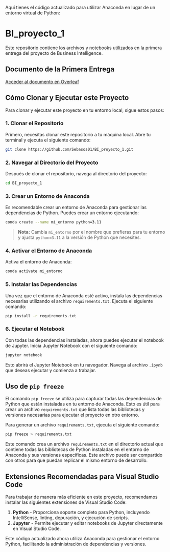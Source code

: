 Aquí tienes el código actualizado para utilizar Anaconda en lugar de un entorno virtual de Python:

# BI_proyecto_1

Este repositorio contiene los archivos y notebooks utilizados en la primera entrega del proyecto de Business Intelligence.

## Documento de la Primera Entrega

[Acceder al documento en Overleaf](https://es.overleaf.com/read/wtgfyxnnrmyh#120450)

## Cómo Clonar y Ejecutar este Proyecto

Para clonar y ejecutar este proyecto en tu entorno local, sigue estos pasos:

### 1. Clonar el Repositorio

Primero, necesitas clonar este repositorio a tu máquina local. Abre tu terminal y ejecuta el siguiente comando:

```bash
git clone https://github.com/Sebasos01/BI_proyecto_1.git
```

### 2. Navegar al Directorio del Proyecto

Después de clonar el repositorio, navega al directorio del proyecto:

```bash
cd BI_proyecto_1
```

### 3. Crear un Entorno de Anaconda

Es recomendable crear un entorno de Anaconda para gestionar las dependencias de Python. Puedes crear un entorno ejecutando:

```bash
conda create --name mi_entorno python=3.11
```

> **Nota:** Cambia `mi_entorno` por el nombre que prefieras para tu entorno y ajusta `python=3.11` a la versión de Python que necesites.

### 4. Activar el Entorno de Anaconda

Activa el entorno de Anaconda:

```bash
conda activate mi_entorno
```

### 5. Instalar las Dependencias

Una vez que el entorno de Anaconda esté activo, instala las dependencias necesarias utilizando el archivo `requirements.txt`. Ejecuta el siguiente comando:

```bash
pip install -r requirements.txt
```

### 6. Ejecutar el Notebook

Con todas las dependencias instaladas, ahora puedes ejecutar el notebook de Jupyter. Inicia Jupyter Notebook con el siguiente comando:

```bash
jupyter notebook
```

Esto abrirá el Jupyter Notebook en tu navegador. Navega al archivo `.ipynb` que deseas ejecutar y comienza a trabajar.

## Uso de `pip freeze`

El comando `pip freeze` se utiliza para capturar todas las dependencias de Python que están instaladas en tu entorno de Anaconda. Esto es útil para crear un archivo `requirements.txt` que lista todas las bibliotecas y versiones necesarias para ejecutar el proyecto en otro entorno.

Para generar un archivo `requirements.txt`, ejecuta el siguiente comando:

```bash
pip freeze > requirements.txt
```

Este comando crea un archivo `requirements.txt` en el directorio actual que contiene todas las bibliotecas de Python instaladas en el entorno de Anaconda y sus versiones específicas. Este archivo puede ser compartido con otros para que puedan replicar el mismo entorno de desarrollo.

## Extensiones Recomendadas para Visual Studio Code

Para trabajar de manera más eficiente en este proyecto, recomendamos instalar las siguientes extensiones de Visual Studio Code:

1. **Python** - Proporciona soporte completo para Python, incluyendo IntelliSense, linting, depuración, y ejecución de scripts.
2. **Jupyter** - Permite ejecutar y editar notebooks de Jupyter directamente en Visual Studio Code.

Este código actualizado ahora utiliza Anaconda para gestionar el entorno Python, facilitando la administración de dependencias y versiones.